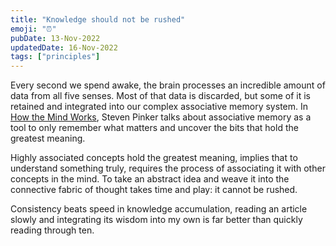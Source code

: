 ```yaml
---
title: "Knowledge should not be rushed"
emoji: "⏰"
pubDate: 13-Nov-2022
updatedDate: 16-Nov-2022
tags: ["principles"]
---
```


Every second we spend awake, the brain processes an incredible amount of data from all five senses. Most of that data is discarded, but some of it is retained and integrated into our complex associative memory system. In [How the Mind Works](https://en.wikipedia.org/wiki/How_the_Mind_Works), Steven Pinker talks about associative memory as a tool to only remember what matters and uncover the bits that hold the greatest meaning.

Highly associated concepts hold the greatest meaning, implies that to understand something truly, requires the process of associating it with other concepts in the mind. To take an abstract idea and weave it into the connective fabric of thought takes time and play: it cannot be rushed.

Consistency beats speed in knowledge accumulation, reading an article slowly and integrating its wisdom into my own is far better than quickly reading through ten.
